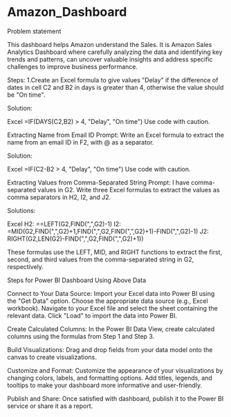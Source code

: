 # Amazon_Dashboard
Problem statement

This dashboard helps Amazon understand the Sales. It is Amazon Sales Analytics Dashboard where carefully analyzing the data and identifying key trends and patterns, can uncover valuable insights and address specific challenges to improve business performance.

Steps: 1.Create an Excel formula to give values "Delay" if the difference of dates in cell C2 and B2 in days is greater than 4, otherwise the value should be "On time".

Solution:

Excel =IF(DAYS(C2,B2) > 4, "Delay", "On time") Use code with caution.

Extracting Name from Email ID
Prompt: Write an Excel formula to extract the name from an email ID in F2, with @ as a separator.

Solution:

Excel =IF(C2-B2 > 4, "Delay", "On time") Use code with caution.

Extracting Values from Comma-Separated String
Prompt: I have comma-separated values in G2. Write three Excel formulas to extract the values as comma separators in H2, I2, and J2.

Solutions:

Excel H2: ==LEFT(G2,FIND(",",G2)-1) I2: =MID(G2,FIND(",",G2)+1,FIND(",",G2,FIND(",",G2)+1)-FIND(",",G2)-1) J2: RIGHT(G2,LEN(G2)-FIND(",",G2,FIND(",",G2)+1))

These formulas use the LEFT, MID, and RIGHT functions to extract the first, second, and third values from the comma-separated string in G2, respectively.

Steps for Power BI Dashboard Using Above Data

Connect to Your Data Source:
Import your Excel data into Power BI using the "Get Data" option. Choose the appropriate data source (e.g., Excel workbook). Navigate to your Excel file and select the sheet containing the relevant data. Click "Load" to import the data into Power BI.

Create Calculated Columns:
In the Power BI Data View, create calculated columns using the formulas from Step 1 and Step 3.

Build Visualizations:
Drag and drop fields from your data model onto the canvas to create visualizations.

Customize and Format:
Customize the appearance of your visualizations by changing colors, labels, and formatting options. Add titles, legends, and tooltips to make your dashboard more informative and user-friendly.

Publish and Share:
Once satisfied with dashboard, publish it to the Power BI service or share it as a report.
